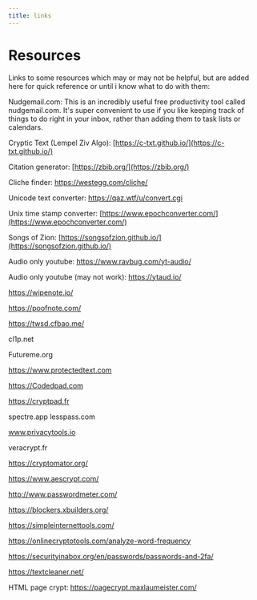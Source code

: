 ```yaml
---
title: links
---
```


# Resources

Links to some resources which may or may not be helpful, but are added here for quick reference or until i know what to do with them:

Nudgemail.com: 
This is an incredibly useful free productivity tool called nudgemail.com. It's super convenient to use if you like keeping track of things to do right in your inbox, rather than adding them to task lists or calendars.

Cryptic Text (Lempel Ziv Algo): [https://c-txt.github.io/](https://c-txt.github.io/)

Citation generator: [https://zbib.org/](https://zbib.org/)

Cliche finder: https://westegg.com/cliche/

Unicode text converter: https://qaz.wtf/u/convert.cgi

Unix time stamp converter: [https://www.epochconverter.com/](https://www.epochconverter.com/)

Songs of Zion: [https://songsofzion.github.io/](https://songsofzion.github.io/)

Audio only youtube: https://www.ravbug.com/yt-audio/

Audio only youtube (may not work): https://ytaud.io/

https://wipenote.io/

https://poofnote.com/

https://twsd.cfbao.me/

cl1p.net

Futureme.org

https://www.protectedtext.com

https://Codedpad.com

https://cryptpad.fr

spectre.app
lesspass.com

www.privacytools.io

veracrypt.fr

https://cryptomator.org/

https://www.aescrypt.com/

http://www.passwordmeter.com/

https://blockers.xbuilders.org/

https://simpleinternettools.com/

https://onlinecryptotools.com/analyze-word-frequency

https://securityinabox.org/en/passwords/passwords-and-2fa/

https://textcleaner.net/

HTML page crypt: https://pagecrypt.maxlaumeister.com/
